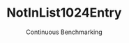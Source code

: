 ---
layout: docu
title: NotInList1024Entry
subtitle: Continuous Benchmarking
selected: In
expanded: Benchmarking
benchmark: /individual_results/NotInList1024Entry.html
---